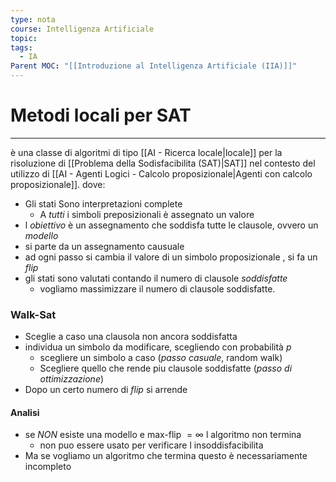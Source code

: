 ```yaml
---
type: nota
course: Intelligenza Artificiale
topic: 
tags:
  - IA
Parent MOC: "[[Introduzione al Intelligenza Artificiale (IIA)]]"
---
```



# Metodi locali per SAT
---
è una classe di algoritmi di tipo [[AI - Ricerca locale|locale]] per la risoluzione di [[Problema della Sodisfacibilita (SAT)|SAT]] nel contesto del utilizzo di [[AI - Agenti Logici - Calcolo proposizionale|Agenti con calcolo proposizionale]]. dove:
-  Gli stati Sono interpretazioni complete
	- A _tutti_ i simboli preposizionali è assegnato un valore
- l _obiettivo_ è un assegnamento che soddisfa tutte le clausole, ovvero un _modello_
- si parte da un assegnamento causuale
- ad ogni passo si cambia il valore di un simbolo proposizionale , si fa un _flip_
- gli stati sono valutati contando il numero di clausole _soddisfatte_
	- vogliamo massimizzare il numero di clausole soddisfatte.




### Walk-Sat
- Sceglie a caso una clausola non ancora soddisfatta
- individua un simbolo da modificare, scegliendo con probabilità $p$
	- scegliere un simbolo a caso (_passo casuale_, random walk)
	- Scegliere quello che rende piu clausole soddisfatte (_passo di ottimizzazione_)
- Dopo un certo numero di _flip_ si arrende

#### Analisi 
-  se _NON_ esiste una modello e max-flip $= \infty$ l algoritmo non termina 
	- non puo essere usato per verificare l insoddisfacibilita
- Ma se vogliamo un algoritmo che termina questo è necessariamente incompleto




